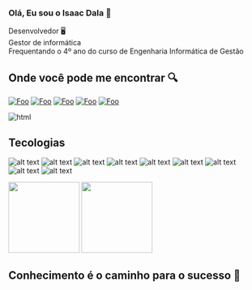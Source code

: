 ### Olá, Eu sou o Isaac Dala 🤚
Desenvolvedor 🖥️<br>
Gestor de informática<br>
Frequentando o 4º ano do curso de Engenharia Informática de Gestão

## Onde você pode me encontrar 🔍

[![Foo](https://img.shields.io/badge/LinkedIn-0077B5?style=for-the-badge&logo=linkedin&logoColor=white)](https://www.linkedin.com/login/pt) [![Foo](https://img.shields.io/badge/Instagram-FF1493?style=for-the-badge&logo=instagram&logoColor=white)](https://www.instagram.com/accounts/login/) [![Foo](https://img.shields.io/badge/Discord-7289DA?style=for-the-badge&logo=discord&logoColor=white)](https://discord.com/channels/@me) 
[![Foo](https://img.shields.io/badge/WhatsApp-25D366?style=for-the-badge&logo=whatsapp&logoColor=white)](https://web.whatsapp.com/) [![Foo](https://img.shields.io/badge/FrontendMentor-3B83BD?style=for-the-badge&logo=frontendmentor&logoColor=white)](https://www.frontendmentor.io/)

![html](https://media0.giphy.com/media/Y4ak9Ki2GZCbJxAnJD/giphy.gif?cid=ecf05e47s7e585qy3kbe9s2b3x479c3xqeorjsuk394x6467&ep=v1_gifs_related&rid=giphy.gif&ct=g)
## Tecologias
![alt text](https://img.shields.io/badge/HTML5-E34F26?style=for-the-badge&logo=html5&logoColor=white) 
![alt text](https://img.shields.io/badge/CSS3-1572B6?style=for-the-badge&logo=css3&logoColor=white) 
![alt text](https://img.shields.io/badge/JavaScript-F7DF1E?style=for-the-badge&logo=javascript&logoColor=black)
![alt text](https://img.shields.io/badge/Java-0f0f0f?style=for-the-badge&logo=java&logoColor=white)
![alt text](https://img.shields.io/badge/C++-0000FF?style=for-the-badge&logo=cplusplus&logoColor=white)
![alt text](https://img.shields.io/badge/Node.Js-004E00?style=for-the-badge&logo=node.js&logoColor=white)
![alt text](https://img.shields.io/badge/GitHub-000000?style=for-the-badge&logo=github&logoColor=white)
![alt text](https://img.shields.io/badge/SQL-00758F?style=for-the-badge&logo=mysql&logoColor=white)
![alt text](https://img.shields.io/badge/PostgreSQL-121214?style=for-the-badge&logo=postgresql&logoColor=white)

<img  height='140'  src='https://github-readme-stats.vercel.app/api?username=isaacdala01&show_icons=true&theme=white'> <img  height='140'  src='https://github-readme-stats.vercel.app/api/top-langs/?username=isaacdala01&layout=compact&theme=white'> 

## Conhecimento é o caminho para o sucesso 🚀
  

